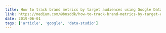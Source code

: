 ```yaml
---
title: How to track brand metrics by target audiences using Google Data Studio [step-by-step guide]
link: https://medium.com/@bnsddk/how-to-track-brand-metrics-by-target-audiences-using-google-data-studio-step-by-step-guide-ea1c4c06625f
date: 2019-06-01
tags: ['article', 'google', 'data-studio']
---
```


